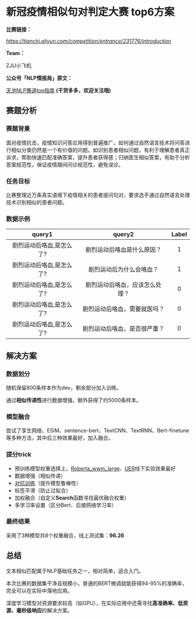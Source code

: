 # 新冠疫情相似句对判定大赛 top6方案
**比赛链接：**

*https://tianchi.aliyun.com/competition/entrance/231776/introduction*

**Team：**

ZJU小飞机

**公众号「NLP情报局」原文：**

[天池NLP赛道top指南](https://mp.weixin.qq.com/s/YMbRORpR5qUYv5nAJ7qJEw) **(干货多多，欢迎关注哦)**

## 赛题分析

### 赛题背景

面对疫情抗击，疫情知识问答应用得到普遍推广。如何通过自然语言技术将问答进行相似分类仍然是一个有价值的问题。如识别患者相似问题，有利于理解患者真正诉求，帮助快速匹配准确答案，提升患者获得感；归纳医生相似答案，有助于分析答案规范性，保证疫情期间问诊规范性，避免误诊。

### 任务目标

比赛整理近万条真实语境下疫情相关的患者提问句对，要求选手通过自然语言处理技术识别相似的患者问题。

### 数据示例

|          query1          |             query2             | Label |
| :----------------------: | :----------------------------: | :---: |
| 剧烈运动后咯血,是怎么了? |   剧烈运动后咯血是什么原因？   |   1   |
| 剧烈运动后咯血,是怎么了? |    剧烈运动后为什么会咯血？    |   1   |
| 剧烈运动后咯血,是怎么了? | 剧烈运动后咯血，应该怎么处理？ |   0   |
| 剧烈运动后咯血,是怎么了? |  剧烈运动后咯血，需要就医吗？  |   0   |
| 剧烈运动后咯血,是怎么了? |  剧烈运动后咯血，是否很严重？  |   0   |

## 解决方案

### 数据划分

随机保留800条样本作为dev，剩余部分加入训练。

通过**相似传递性**进行数据增强，额外获得了约5000条样本。

### 模型融合

尝试了孪生网络、ESIM、sentence-bert、TextCNN、TextRNN、Bert-finetune等多种方法，其中后三种效果最好，加入融合。

### 提分trick

- 预训练模型权重选择上，[Roberta_wwm_large](https://github.com/ymcui/Chinese-BERT-wwm)、[UER]([https://github.com/dbiir/UER-py)线下实验效果最好
- 数据增强（相似传递）
- [对抗训练](https://zhuanlan.zhihu.com/p/91269728)（提升模型鲁棒性）
- 标签平滑（防止过拟合）
- 加权融合（自定义**Search**函数寻找最优融合权重）
- 多学习率设置（区分Bert、后接网络学习率）

### 最终结果

采用了3种模型共8个权重融合，线上测试集：**96.26**

## 总结

文本相似匹配属于NLP基础任务之一，相对简单，适合入门。

本次比赛的数据集干净且规模小，普通的BERT微调就能获得94-95%的准确率，完全可以在实际中落地应用。

深度学习模型对资源要求较高（如GPU），在实际应用中还需寻找**高准确率、低资源、毫秒级响应**的解决方案。
